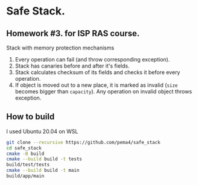 # Safe Stack.

## Homework #3. for ISP RAS course.

Stack with memory protection mechanisms

1. Every operation can fail (and throw corresponding exception).
2. Stack has canaries before and after it's fields.
2. Stack calculates checksum of its fields and checks it before every
operation.
3. If object is moved out to a new place, it is marked as invalid
(`size` becomes bigger than `capacity`). Any operation on invalid object
throws exception.

## How to build

I used Ubuntu 20.04 on WSL

```bash
git clone --recursive https://github.com/pema4/safe_stack
cd safe_stack
cmake -B build
cmake --build build -t tests
build/test/tests
cmake --build build -t main
build/app/main
```
